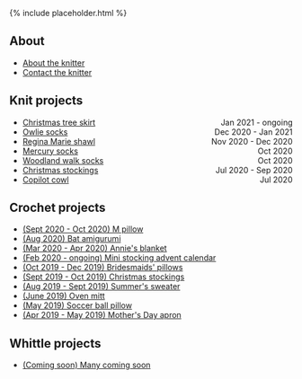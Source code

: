 {% include placeholder.html  %}

## About

- [About the knitter](about.md)
- [Contact the knitter](mailto:liandrea4@gmail.com)

## Knit projects

- [Christmas tree skirt](knit/tree_skirt.md) <span style="float:right;">Jan 2021 - ongoing</span>
- [Owlie socks](knit/owlie_socks.md) <span style="float:right">Dec 2020 - Jan 2021<br></span>
- [Regina Marie shawl](knit/regina_marie_shawl.md) <span style="float:right">Nov 2020 - Dec 2020</span>
- [Mercury socks](knit/mercury_socks.md) <span style="float:right">Oct 2020</span> 
- [Woodland walk socks](knit/woodland_walk_socks.md) <span style="float:right">Oct 2020</span>
- [Christmas stockings](knit/christmas_stockings.md) <span style="float:right">Jul 2020 - Sep 2020</span>
- [Copilot cowl](knit/copilot_cowl.md) <span style="float:right">Jul 2020</span>

## Crochet projects

- [(Sept 2020 - Oct 2020) M pillow](crochet/m_pillow.md)
- [(Aug 2020) Bat amigurumi](crochet/bat.md)
- [(Mar 2020 - Apr 2020) Annie's blanket](crochet/annie_blanket.md)
- [(Feb 2020 - ongoing) Mini stocking advent calendar](crochet/stocking_advent_cal.md)
- [(Oct 2019 - Dec 2019) Bridesmaids' pillows](crochet/bridesmaids_pillows.md)
- [(Sept 2019 - Oct 2019) Christmas stockings](crochet/christmas_stockings.md)
- [(Aug 2019 - Sept 2019) Summer's sweater](crochet/summer_sweater.md)
- [(June 2019) Oven mitt](crochet/oven_mitt.md)
- [(May 2019) Soccer ball pillow](crochet/soccer_pillow.md)
- [(Apr 2019 - May 2019) Mother's Day apron](crochet/mothers_day_apron.md)

## Whittle projects

- [(Coming soon) Many coming soon](whittle/sample.md)

